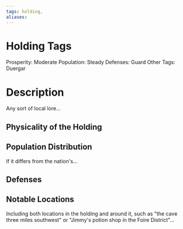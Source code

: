 ```yaml
---
tags: holding,
aliases:
---
```


# Holding Tags
Prosperity: Moderate
Population: Steady
Defenses: Guard
Other Tags: Duergar

# Description
Any sort of local lore...
## Physicality of the Holding

## Population Distribution
If it differs from the nation's...

## Defenses

## Notable Locations
Including both locations in the holding and around it, such as "the cave three miles southwest" or "Jimmy's potion shop in the Foire District"...

